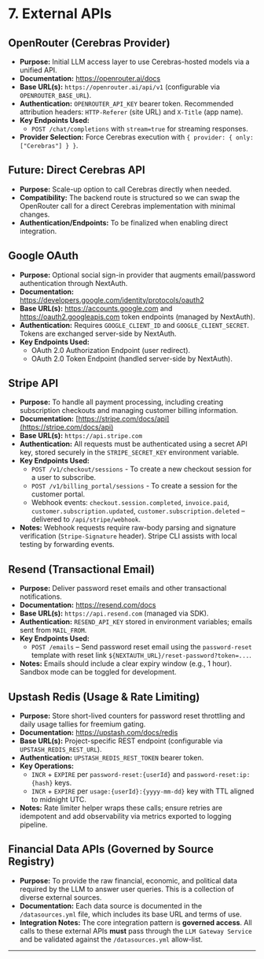 # 7. External APIs

## OpenRouter (Cerebras Provider)
* **Purpose:** Initial LLM access layer to use Cerebras-hosted models via a unified API.
* **Documentation:** https://openrouter.ai/docs
* **Base URL(s):** `https://openrouter.ai/api/v1` (configurable via `OPENROUTER_BASE_URL`).
* **Authentication:** `OPENROUTER_API_KEY` bearer token. Recommended attribution headers: `HTTP-Referer` (site URL) and `X-Title` (app name).
* **Key Endpoints Used:**
    * `POST /chat/completions` with `stream=true` for streaming responses.
* **Provider Selection:** Force Cerebras execution with `{ provider: { only: ["Cerebras"] } }`.

## Future: Direct Cerebras API
* **Purpose:** Scale-up option to call Cerebras directly when needed.
* **Compatibility:** The backend route is structured so we can swap the OpenRouter call for a direct Cerebras implementation with minimal changes.
* **Authentication/Endpoints:** To be finalized when enabling direct integration.

## Google OAuth
* **Purpose:** Optional social sign-in provider that augments email/password authentication through NextAuth.
* **Documentation:** https://developers.google.com/identity/protocols/oauth2
* **Base URL(s):** https://accounts.google.com and https://oauth2.googleapis.com token endpoints (managed by NextAuth).
* **Authentication:** Requires `GOOGLE_CLIENT_ID` and `GOOGLE_CLIENT_SECRET`. Tokens are exchanged server-side by NextAuth.
* **Key Endpoints Used:**
    * OAuth 2.0 Authorization Endpoint (user redirect).
    * OAuth 2.0 Token Endpoint (handled server-side by NextAuth).

## Stripe API
* **Purpose:** To handle all payment processing, including creating subscription checkouts and managing customer billing information.
* **Documentation:** [https://stripe.com/docs/api](https://stripe.com/docs/api)
* **Base URL(s):** `https://api.stripe.com`
* **Authentication:** All requests must be authenticated using a secret API key, stored securely in the `STRIPE_SECRET_KEY` environment variable.
* **Key Endpoints Used:**
    * `POST /v1/checkout/sessions` - To create a new checkout session for a user to subscribe.
    * `POST /v1/billing_portal/sessions` - To create a session for the customer portal.
    * Webhook events: `checkout.session.completed`, `invoice.paid`, `customer.subscription.updated`, `customer.subscription.deleted` – delivered to `/api/stripe/webhook`.
* **Notes:** Webhook requests require raw-body parsing and signature verification (`Stripe-Signature` header). Stripe CLI assists with local testing by forwarding events.

## Resend (Transactional Email)
* **Purpose:** Deliver password reset emails and other transactional notifications.
* **Documentation:** https://resend.com/docs
* **Base URL(s):** `https://api.resend.com` (managed via SDK).
* **Authentication:** `RESEND_API_KEY` stored in environment variables; emails sent from `MAIL_FROM`.
* **Key Endpoints Used:**
    * `POST /emails` – Send password reset email using the `password-reset` template with reset link `${NEXTAUTH_URL}/reset-password?token=...`.
* **Notes:** Emails should include a clear expiry window (e.g., 1 hour). Sandbox mode can be toggled for development.

## Upstash Redis (Usage & Rate Limiting)
* **Purpose:** Store short-lived counters for password reset throttling and daily usage tallies for freemium gating.
* **Documentation:** https://upstash.com/docs/redis
* **Base URL(s):** Project-specific REST endpoint (configurable via `UPSTASH_REDIS_REST_URL`).
* **Authentication:** `UPSTASH_REDIS_REST_TOKEN` bearer token.
* **Key Operations:**
    * `INCR` + `EXPIRE` per `password-reset:{userId}` and `password-reset:ip:{hash}` keys.
    * `INCR` + `EXPIRE` per `usage:{userId}:{yyyy-mm-dd}` key with TTL aligned to midnight UTC.
* **Notes:** Rate limiter helper wraps these calls; ensure retries are idempotent and add observability via metrics exported to logging pipeline.

## Financial Data APIs (Governed by Source Registry)
* **Purpose:** To provide the raw financial, economic, and political data required by the LLM to answer user queries. This is a collection of diverse external sources.
* **Documentation:** Each data source is documented in the `/datasources.yml` file, which includes its base URL and terms of use.
* **Integration Notes:** The core integration pattern is **governed access**. All calls to these external APIs **must** pass through the `LLM Gateway Service` and be validated against the `/datasources.yml` allow-list.

---
